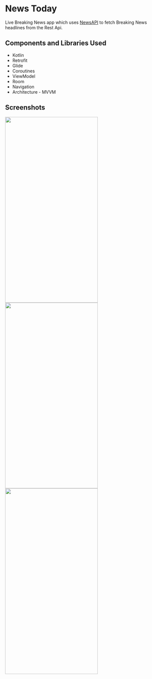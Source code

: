
# News Today

Live Breaking News app which uses [NewsAPI](https://newsapi.org/) to fetch Breaking News headlines from the Rest Api.

## Components and Libraries Used

* Kotlin
* Retrofit
* Glide
* Coroutines
* ViewModel
* Room 
* Navigation 
* Architecture - MVVM

## Screenshots

<p float="left">
  <img src="https://user-images.githubusercontent.com/41854966/193615288-4c217456-8eb6-401d-9c3e-0651cf3be31d.jpg" width="300" height="600"/>
  <img src="https://user-images.githubusercontent.com/41854966/193615302-1fad4df9-19d9-4728-b62a-12ccbf153885.jpg" width="300" height="600"/> 
  <img src="https://user-images.githubusercontent.com/41854966/193615317-a6355570-37f6-4186-b058-cca0d82aa63e.jpg" width="300" height="600"/>
</p>
